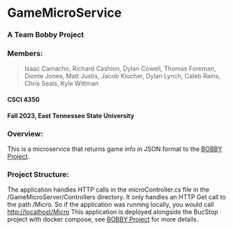 # GameMicroService
### A Team Bobby Project
### Members:
> Isaac Camacho, Richard Cashion, Dylan Cowell, Thomas Foreman,
> Dionte Jones, Matt Justis, Jacob Klucher, Dylan Lynch, 
> Caleb Rains, Chris Seals, Kyle Wittman
#### CSCI 4350
#### Fall 2023, East Tennessee State University

### Overview:
This is a microservice that returns game info in JSON format to the [BOBBY Project](https://github.com/chrisseals98/BOBBY).

### Project Structure:
The application handles HTTP calls in the microController.cs file in the /GameMicroServer/Controllers directory.
It only handles an HTTP Get call to the path /Micro. So if the application was running locally, you would call [http://localhost/Micro](http://localhost/Micro)
This application is deployed alongside the BucStop project with docker compose, see [BOBBY Project](https://github.com/chrisseals98/BOBBY) for more details.
